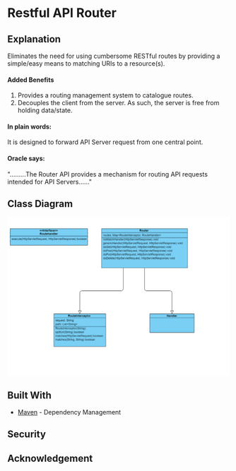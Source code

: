 

# Restful API Router 


## Explanation
Eliminates the need for using cumbersome RESTful routes by providing a simple/easy means to matching URIs to a resource(s).


#### Added Benefits
1. Provides a routing management system to catalogue routes.
2. Decouples the client from the server. As such, the server is free from holding data/state.


#### In plain words:
It is designed to forward API Server request from one central point.

#### Oracle says:
".........The Router API provides a mechanism for routing
 API requests intended for API Servers......"
 

##
## Class Diagram


![Class Diagram](ClassDiagram.png)




## Built With 
   * [Maven](https://maven.apache.org/) - Dependency Management
##  
## Security

        
        
        
        
        
## Acknowledgement

